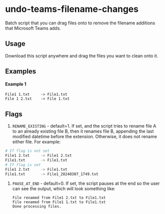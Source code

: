 # undo-teams-filename-changes
Batch script that you can drag files onto to remove the filename additions that Microsoft Teams adds.

## Usage
Download this script anywhere and drag the files you want to clean onto it.

## Examples
#### Example 1
```
File1 1.txt     -> File1.txt
File 1 2.txt    -> File 1.txt
```

## Flags
1. `RENAME_EXISTING` - default=1. If set, and the script tries to rename file A to an already existing file B, then it renames file B, appending the last modified datetime before the extension. Otherwise, it does not rename either file. For example:
```bash
# If flag is not set
File1 2.txt     -> File1 2.txt
File1.txt       -> File1.txt
# If flag is set
File1 2.txt     -> File1.txt
File1.txt       -> File1_20240307_1749.txt

```
1. `PAUSE_AT_END` - default=0. If set, the script pauses at the end so the user can see the output, which will look something like:
    ```
    File renamed from File1 2.txt to File1.txt
    File renamed from File1 1.txt to File1.txt
    Done processing files.
    ```